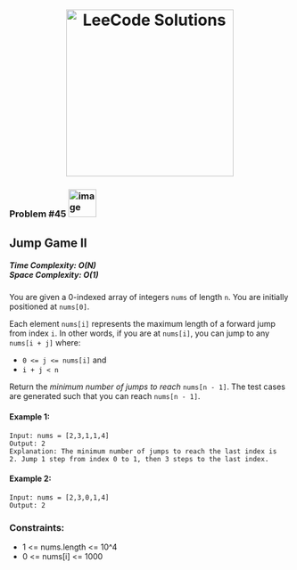 <h1 align="center"><a href="https://www.linkedin.com/in/antriksh1305/"><img src="https://camo.githubusercontent.com/1eca2365da012b44816f2402011dc3ba78cefbe78228b22d60161a898d015b67/68747470733a2f2f6d69726f2e6d656469756d2e636f6d2f6d61782f313230302f312a4c75723972724a49547346526e7549595552596b53672e6a706567" alt="LeeCode Solutions" width="300"></a>
</h1>

<h3>Problem #45 <img width="50" alt="image" src="https://user-images.githubusercontent.com/100402656/214765733-eaaa4daa-f4f9-4224-a800-2e70f8b095f8.png">
</h3>

## Jump Game II

<h5>Time Complexity: <b>O(N)</b> <br>Space Complexity: <b>O(1)</b></h5>

You are given a 0-indexed array of integers ```nums``` of length ```n```. You are initially positioned at ```nums[0]```.

Each element ```nums[i]``` represents the maximum length of a forward jump from index ```i```. In other words, if you are at ```nums[i]```, you can jump to any ```nums[i + j]``` where:

- ```0 <= j <= nums[i]``` and
- ```i + j < n```

Return the <i>minimum number of jumps to reach</i> ```nums[n - 1]```. The test cases are generated such that you can reach ```nums[n - 1]```.

#### Example 1:
```
Input: nums = [2,3,1,1,4]
Output: 2
Explanation: The minimum number of jumps to reach the last index is 
2. Jump 1 step from index 0 to 1, then 3 steps to the last index.
```

#### Example 2:
```
Input: nums = [2,3,0,1,4]
Output: 2
```

### Constraints:
- 1 <= nums.length <= 10^4
- 0 <= nums[i] <= 1000
